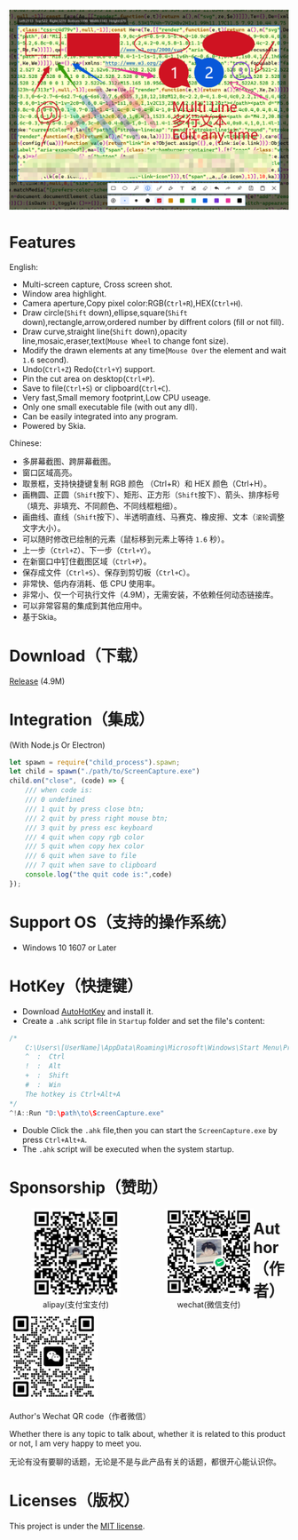 ![](./Doc/banner.png)


# Features

English:

- Multi-screen capture, Cross screen shot.
- Window area highlight.
- Camera aperture,Copy pixel color:RGB(`Ctrl+R`),HEX(`Ctrl+H`).
- Draw circle(`Shift` down),ellipse,square(`Shift` down),rectangle,arrow,ordered number by diffrent colors (fill or not fill).
- Draw curve,straight line(`Shift` down),opacity line,mosaic,eraser,text(`Mouse Wheel` to change font size).
- Modify the drawn elements at any time(`Mouse Over` the element and wait `1.6` second).
- Undo(`Ctrl+Z`) Redo(`Ctrl+Y`) support.
- Pin the cut area on desktop(`Ctrl+P`).
- Save to file(`Ctrl+S`) or clipboard(`Ctrl+C`).
- Very fast,Small memory footprint,Low CPU useage.
- Only one small executable file (with out any dll).
- Can be easily integrated into any program.
- Powered by Skia.

Chinese:

- 多屏幕截图、跨屏幕截图。
- 窗口区域高亮。
- 取景框，支持快捷键复制 RGB 颜色 （Ctrl+R）和 HEX 颜色（Ctrl+H）。
- 画椭圆、正圆（`Shift`按下）、矩形、正方形（`Shift`按下）、箭头、排序标号（填充、非填充、不同颜色、不同线框粗细）。
- 画曲线、直线（`Shift`按下）、半透明直线、马赛克、橡皮擦、文本（`滚轮`调整文字大小）。
- 可以随时修改已绘制的元素（鼠标移到元素上等待 `1.6` 秒）。
- 上一步（`Ctrl+Z`）、下一步（`Ctrl+Y`）。
- 在新窗口中钉住截图区域（`Ctrl+P`）。
- 保存成文件（`Ctrl+S`）、保存到剪切板（`Ctrl+C`）。
- 非常快、低内存消耗、低 CPU 使用率。
- 非常小、仅一个可执行文件（4.9M），无需安装，不依赖任何动态链接库。
- 可以非常容易的集成到其他应用中。
- 基于Skia。


# Download（下载）

[Release](https://github.com/xland/ScreenCapture/releases/) (4.9M)

# Integration（集成）

(With Node.js Or Electron)

```js
let spawn = require("child_process").spawn;
let child = spawn("./path/to/ScreenCapture.exe")
child.on("close", (code) => {
    /// when code is:
    /// 0 undefined
    /// 1 quit by press close btn;
    /// 2 quit by press right mouse btn;
    /// 3 quit by press esc keyboard
    /// 4 quit when copy rgb color
    /// 5 quit when copy hex color
    /// 6 quit when save to file
    /// 7 quit when save to clipboard
    console.log("the quit code is:",code)
});
```

# Support OS（支持的操作系统）

- Windows 10 1607 or Later

# HotKey（快捷键）

- Download [AutoHotKey](https://www.autohotkey.com/) and install it.
- Create a `.ahk` script file in `Startup` folder and set the file's content:
```c
/*
    C:\Users\[UserName]\AppData\Roaming\Microsoft\Windows\Start Menu\Programs\Startup\ScreenCapture.ahk
    ^  :  Ctrl
    !  :  Alt
    +  :  Shift
    #  :  Win
    The hotkey is Ctrl+Alt+A 
*/
^!A::Run "D:\path\to\ScreenCapture.exe"
```
- Double Click the `.ahk` file,then you can start the `ScreenCapture.exe` by press `Ctrl+Alt+A`.
- The `.ahk` script will be executed when the system startup.


# Sponsorship（赞助）


<figure class="half">
    <div style="float:left;text-align:center;">
        <img src="./Doc/alipay.jpg" style="width:160px;height:160px;" /><br />
        alipay(支付宝支付)
    </div>
    <div style="float:left;text-align:center;margin-left:80px;">
        <img src="./Doc/wechat.png" style="width:160px;height:160px;" /><br />
        wechat(微信支付)
    </div>
</figure>


# Author（作者）

<img src="./Doc/author.jpg" style="width:160px;height:160px;" />

Author's Wechat QR code（作者微信）

Whether there is any topic to talk about, whether it is related to this product or not, I am very happy to meet you.

无论有没有要聊的话题，无论是不是与此产品有关的话题，都很开心能认识你。

# Licenses（版权）

This project is under the [MIT license](./licence).

